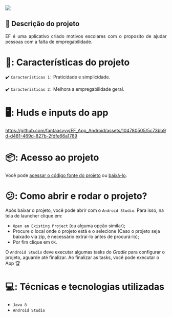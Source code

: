 
<img loading="lazy" src="http://img.shields.io/static/v1?label=STATUS&message=EM%20DESENVOLVIMENTO&color=GREEN&style=for-the-badge"/>


## 💬 Descrição do projeto 
<p align="justify">
   EF é uma aplicativo criado motivos escolares com o proposito de ajudar pessoas com a falta de empregabilidade.
</p>

# 📱: Características do projeto

:heavy_check_mark: `Características 1:` Praticidade e simplicidade.

:heavy_check_mark: `Características 2:` Melhora a empregabilidade geral.

# 🖥️: Huds e inputs do app



https://github.com/fantaasyyy/EF_App_Android/assets/104780505/5c73bb9d-d481-469d-827b-2fdfe66a1789

# 📦: Acesso ao projeto
Você pode [acessar o código fonte do projeto](https://github.com/fantaasyyy/EF_App_Android) ou [baixá-lo](https://github.com/fantaasyyy/EF_App_Android/archive/refs/heads/main.zip).

# 😕: Como abrir e rodar o projeto?

Após baixar o projeto, você pode abrir com o `Android Studio`. Para isso, na tela de launcher clique em:

- `Open an Existing Project` (ou alguma opção similar);
- Procure o local onde o projeto está e o selecione (Caso o projeto seja baixado via zip, é necessário extraí-lo antes de procurá-lo);
- Por fim clique em `OK`.

O `Android Studio` deve executar algumas tasks do *Gradle* para configurar o projeto, aguarde até finalizar. Ao finalizar as tasks, você pode executar o App 🏆 


# 💻:  Técnicas e tecnologias utilizadas

- ``Java 8``
- ``Android Studio``

